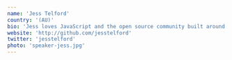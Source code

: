 ```yaml
---
name: 'Jess Telford'
country: '(AU)'
bio: 'Jess loves JavaScript and the open source community built around it. He has supported it by contributing to 200 OSS projects, founding 2 very popular Sydney meetups, and teaching intro to JS classes!'
website: 'http://github.com/jesstelford'
twitter: 'jesstelford'
photo: 'speaker-jess.jpg'
---
```

